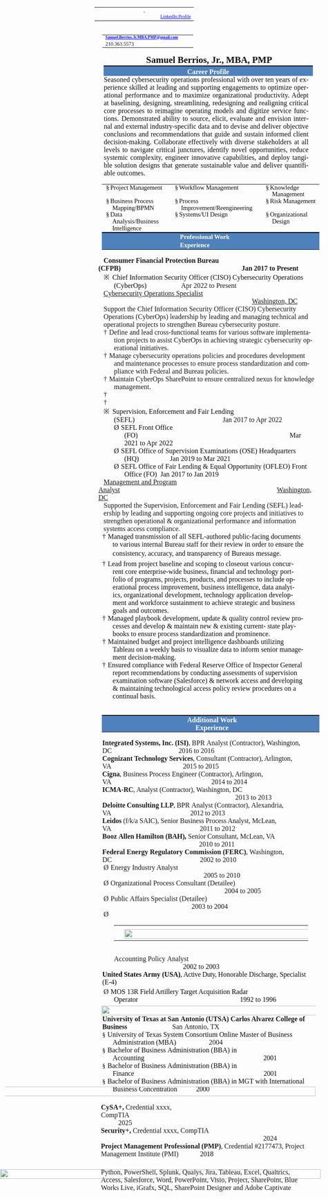 <html>

<head>
<meta http-equiv=Content-Type content="text/html; charset=windows-1252">
<meta name=Generator content="Microsoft Word 15 (filtered)">
<title>Microsoft Word - Samuel Berrios Resume</title>
<style>
<!--
 /* Font Definitions */
 @font-face
	{font-family:Wingdings;
	panose-1:5 0 0 0 0 0 0 0 0 0;}
@font-face
	{font-family:"Cambria Math";
	panose-1:2 4 5 3 5 4 6 3 2 4;}
@font-face
	{font-family:Calibri;
	panose-1:2 15 5 2 2 2 4 3 2 4;}
@font-face
	{font-family:"Wingdings 3";
	panose-1:5 4 1 2 1 8 7 7 7 7;}
@font-face
	{font-family:"Yu Mincho Light";}
@font-face
	{font-family:"Goudy Old Style";
	panose-1:2 2 5 2 5 3 5 2 3 3;}
@font-face
	{font-family:Garamond;
	panose-1:2 2 4 4 3 3 1 1 8 3;}
@font-face
	{font-family:"\@Yu Mincho Light";}
 /* Style Definitions */
 p.MsoNormal, li.MsoNormal, div.MsoNormal
	{margin:0in;
	text-autospace:none;
	font-size:11.0pt;
	font-family:"Goudy Old Style",serif;}
h1
	{margin-top:0in;
	margin-right:0in;
	margin-bottom:0in;
	margin-left:6.8pt;
	text-autospace:none;
	font-size:11.0pt;
	font-family:"Goudy Old Style",serif;}
h2
	{mso-style-link:"Heading 2 Char";
	margin-top:2.0pt;
	margin-right:0in;
	margin-bottom:0in;
	margin-left:0in;
	page-break-after:avoid;
	text-autospace:none;
	font-size:13.0pt;
	font-family:"Cambria",serif;
	color:#365F91;
	font-weight:normal;}
p.MsoBodyText, li.MsoBodyText, div.MsoBodyText
	{margin-top:0in;
	margin-right:0in;
	margin-bottom:0in;
	margin-left:6.8pt;
	text-autospace:none;
	font-size:11.0pt;
	font-family:"Goudy Old Style",serif;}
a:link, span.MsoHyperlink
	{color:blue;
	text-decoration:underline;}
p.MsoListParagraph, li.MsoListParagraph, div.MsoListParagraph
	{margin-top:0in;
	margin-right:0in;
	margin-bottom:0in;
	margin-left:24.75pt;
	text-indent:-17.95pt;
	text-autospace:none;
	font-size:11.0pt;
	font-family:"Goudy Old Style",serif;}
p.TableParagraph, li.TableParagraph, div.TableParagraph
	{mso-style-name:"Table Paragraph";
	margin-top:0in;
	margin-right:0in;
	margin-bottom:0in;
	margin-left:18.4pt;
	text-indent:-10.75pt;
	line-height:11.5pt;
	text-autospace:none;
	font-size:11.0pt;
	font-family:"Goudy Old Style",serif;}
span.Heading2Char
	{mso-style-name:"Heading 2 Char";
	mso-style-link:"Heading 2";
	font-family:"Cambria",serif;
	color:#365F91;}
.MsoChpDefault
	{font-family:"Calibri",sans-serif;}
.MsoPapDefault
	{text-autospace:none;}
 /* Page Definitions */
 @page WordSection1
	{size:8.5in 11.0in;
	margin:.3in 31.7pt 38.9pt 22.3pt;}
div.WordSection1
	{page:WordSection1;}
 /* List Definitions */
 ol
	{margin-bottom:0in;}
ul
	{margin-bottom:0in;}
-->
</style>

</head>

<body lang=EN-US link=blue vlink=purple style='word-wrap:break-word'>

<div class=WordSection1>

<table class=MsoTableGrid border=0 cellspacing=0 cellpadding=0 align=right
 style='border-collapse:collapse;border:none;margin-left:6.75pt;margin-right:
 6.75pt'>
 <tr style='height:11.45pt'>
  <td width=216 valign=top style='width:2.25in;padding:0in 5.4pt 0in 5.4pt;
  height:11.45pt'>
  <p class=MsoNormal align=center style='text-align:center;text-autospace:ideograph-numeric ideograph-other'><span
  class=MsoHyperlink><span style='font-size:8.0pt;font-family:"Garamond",serif'><span
   style='text-decoration:none'>&nbsp;</span></span></span></p>
  </td>
 </tr>
 <tr style='height:11.45pt'>
  <td width=216 valign=top style='width:2.25in;padding:0in 5.4pt 0in 5.4pt;
  height:11.45pt'>
  <p class=MsoNormal align=right style='text-align:right;text-autospace:ideograph-numeric ideograph-other'><span
  style='font-size:10.0pt'><a
  href="https://www.linkedin.com/in/mbastrategyconsultant/"><span
  style='font-size:8.0pt;font-family:"Garamond",serif'>L</span><span
  style='font-size:8.0pt'>inkedIn Profile</span></a></span></p>
  </td>
 </tr>
</table>

<table class=MsoTableGrid border=0 cellspacing=0 cellpadding=0 align=left
 style='border-collapse:collapse;border:none;margin-left:6.75pt;margin-right:
 6.75pt'>
 <tr style='height:10.2pt'>
  <td width=196 valign=top style='width:147.25pt;padding:0in 5.4pt 0in 5.4pt;
  height:10.2pt'>
  <p class=MsoNormal style='text-autospace:ideograph-numeric ideograph-other'><span
  style='font-size:10.0pt'><a href="mailto:Samuel.Berrios.Jr.MBA.PMP@gmail.com"><b><span
  style='font-size:7.0pt;font-family:"Garamond",serif'>Samuel.Berrios.Jr.MBA.PMP@gmail.com</span></b></a></span><b><span
  style='font-size:7.0pt;font-family:"Garamond",serif'>  </span></b></p>
  </td>
 </tr>
 <tr style='height:10.2pt'>
  <td width=196 valign=top style='width:147.25pt;padding:0in 5.4pt 0in 5.4pt;
  height:10.2pt'>
  <p class=MsoNormal style='text-autospace:ideograph-numeric ideograph-other'><span
  style='font-size:9.0pt;font-family:"Garamond",serif'>210.363.5573</span></p>
  </td>
 </tr>
</table>

<h1 align=center style='text-align:center'><span style='font-size:16.0pt;
color:#0D0D0D'>Samuel Berrios, Jr., MBA, PMP </span></h1>

<div style='border:none;border-top:solid black 1.5pt;padding:1.0pt 0in 0in 0in;
background:#4F81BD;margin-left:9.0pt;margin-right:5.6pt'>

<h2 align=center style='text-align:center;background:#4F81BD;border:none;
padding:0in'><b><span style='font-size:12.0pt;font-family:"Goudy Old Style",serif;
color:white'>Career Profile</span></b></h2>

</div>

<p class=MsoBodyText style='margin-top:0in;margin-right:12.95pt;margin-bottom:
0in;margin-left:9.35pt;margin-bottom:.0001pt;text-align:justify'><span
style='font-size:12.0pt;color:#0D0D0D'>Seasoned cybersecurity operations professional
with over ten years of experience skilled at leading and supporting engagements<span
style='letter-spacing:-.05pt'> </span>to<span style='letter-spacing:-.05pt'> </span>optimize
operational performance and<span style='letter-spacing:-.05pt'> </span>to
maximize organizational productivity. Adept at baselining, designing,
streamlining, redesigning and realigning critical core processes to reimagine
operating models and digitize service functions. Demonstrated<span
style='letter-spacing:-.45pt'> </span>ability<span style='letter-spacing:-.35pt'>
</span>to<span style='letter-spacing:-.4pt'> </span>source,<span
style='letter-spacing:-.55pt'> </span>elicit,<span style='letter-spacing:-.45pt'>
</span>evaluate<span style='letter-spacing:-.35pt'> </span>and<span
style='letter-spacing:-.35pt'> </span>envision<span style='letter-spacing:-.35pt'>
</span>internal<span style='letter-spacing:-.45pt'> </span>and<span
style='letter-spacing:-.45pt'> </span>external<span style='letter-spacing:-.45pt'>
</span>industry-specific<span style='letter-spacing:-.45pt'> </span>data<span
style='letter-spacing:-.45pt'> </span>and<span style='letter-spacing:-.45pt'> </span>to<span
style='letter-spacing:-.4pt'> </span>devise<span style='letter-spacing:-.35pt'>
</span>and<span style='letter-spacing:-.35pt'> </span>deliver objective<span
style='letter-spacing:-.7pt'> </span>conclusions<span style='letter-spacing:
-.5pt'> </span>and<span style='letter-spacing:-.7pt'> </span>recommendations<span
style='letter-spacing:-.6pt'> </span>that<span style='letter-spacing:-.5pt'> </span>guide<span
style='letter-spacing:-.5pt'> </span>and<span style='letter-spacing:-.5pt'> </span>sustain<span
style='letter-spacing:-.5pt'> </span>informed<span style='letter-spacing:-.6pt'>
</span>client<span style='letter-spacing:-.5pt'> </span>decision-making.<span
style='letter-spacing:-.5pt'> </span>Collaborate<span style='letter-spacing:
-.6pt'> </span>effectively<span style='letter-spacing:-.7pt'> </span>with
diverse stakeholders<span style='letter-spacing:-.1pt'> </span>at<span
style='letter-spacing:-.25pt'> </span>all<span style='letter-spacing:-.25pt'> </span>levels<span
style='letter-spacing:-.2pt'> </span>to<span style='letter-spacing:-.15pt'> </span>navigate<span
style='letter-spacing:-.25pt'> </span>critical<span style='letter-spacing:-.25pt'>
</span>junctures,<span style='letter-spacing:-.25pt'> </span>identify<span
style='letter-spacing:-.15pt'> </span>novel<span style='letter-spacing:-.1pt'> </span>opportunities,<span
style='letter-spacing:-.1pt'> </span>reduce systemic<span style='letter-spacing:
-.1pt'> </span>complexity,<span style='letter-spacing:-.1pt'> </span>engineer
innovative capabilities, and deploy tangible solution designs that generate
sustainable value and deliver quantifiable outcomes.</span></p>

<table class=MsoNormalTable border=0 cellspacing=0 cellpadding=0
 style='margin-left:5.7pt;border-collapse:collapse'>
 <tr style='height:13.0pt'>
  <td width=246 valign=top style='width:184.35pt;padding:0in 0in 0in 0in;
  height:13.0pt'>
  <p class=TableParagraph><span style='font-family:Wingdings;color:#0D0D0D'>§<span
  style='font:7.0pt "Times New Roman"'> </span></span><span style='color:#0D0D0D'>Project<span
  style='letter-spacing:-.15pt'> </span><span style='letter-spacing:-.1pt'>Management</span></span></p>
  </td>
  <td width=263 valign=top style='width:196.9pt;padding:0in 0in 0in 0in;
  height:13.0pt'>
  <p class=TableParagraph style='margin-left:22.2pt'><span style='font-family:
  Wingdings;color:#0D0D0D'>§<span style='font:7.0pt "Times New Roman"'> </span></span><span
  style='color:#0D0D0D'>Workflow<span style='letter-spacing:-.3pt'> </span><span
  style='letter-spacing:-.1pt'>Management</span></span></p>
  </td>
  <td width=234 valign=top style='width:175.55pt;padding:0in 0in 0in 0in;
  height:13.0pt'>
  <p class=TableParagraph style='margin-left:24.15pt'><span style='font-family:
  Wingdings;color:#0D0D0D'>§<span style='font:7.0pt "Times New Roman"'> </span></span><span
  style='color:#0D0D0D'>Knowledge<span style='letter-spacing:-.2pt'> </span><span
  style='letter-spacing:-.1pt'>Management</span></span></p>
  </td>
 </tr>
 <tr style='height:13.5pt'>
  <td width=246 valign=top style='width:184.35pt;padding:0in 0in 0in 0in;
  height:13.5pt'>
  <p class=TableParagraph style='line-height:12.0pt'><span style='font-family:
  Wingdings;color:#0D0D0D'>§<span style='font:7.0pt "Times New Roman"'> </span></span><span
  style='color:#0D0D0D'>Business<span style='letter-spacing:-.25pt'> </span>Process
  <span style='letter-spacing:-.1pt'>Mapping/BPMN</span></span></p>
  </td>
  <td width=263 valign=top style='width:196.9pt;padding:0in 0in 0in 0in;
  height:13.5pt'>
  <p class=TableParagraph style='margin-left:22.2pt;line-height:12.0pt'><span
  style='font-family:Wingdings;color:#0D0D0D'>§<span style='font:7.0pt "Times New Roman"'>
  </span></span><span style='color:#0D0D0D'>Process<span style='letter-spacing:
  -.2pt'> </span><span style='letter-spacing:-.1pt'>Improvement/Reengineering</span></span></p>
  </td>
  <td width=234 valign=top style='width:175.55pt;padding:0in 0in 0in 0in;
  height:13.5pt'>
  <p class=TableParagraph style='margin-left:24.15pt;line-height:12.0pt'><span
  style='font-family:Wingdings;color:#0D0D0D'>§<span style='font:7.0pt "Times New Roman"'>
  </span></span><span style='color:#0D0D0D'>Risk<span style='letter-spacing:
  -.1pt'> Management</span></span></p>
  </td>
 </tr>
 <tr style='height:13.45pt'>
  <td width=246 valign=top style='width:184.35pt;border:none;border-bottom:
  solid black 1.5pt;padding:0in 0in 0in 0in;height:13.45pt'>
  <p class=TableParagraph style='line-height:11.95pt'><span style='font-family:
  Wingdings;color:#0D0D0D'>§<span style='font:7.0pt "Times New Roman"'> </span></span><span
  style='color:#0D0D0D'>Data<span style='letter-spacing:-.3pt'> </span>Analysis/Business<span
  style='letter-spacing:-.25pt'> </span><span style='letter-spacing:-.1pt'>Intelligence</span></span></p>
  </td>
  <td width=263 valign=top style='width:196.9pt;border:none;border-bottom:solid black 1.5pt;
  padding:0in 0in 0in 0in;height:13.45pt'>
  <p class=TableParagraph style='margin-left:22.2pt;line-height:11.95pt'><span
  style='font-family:Wingdings;color:#0D0D0D'>§<span style='font:7.0pt "Times New Roman"'>
  </span></span><span style='color:#0D0D0D'>Systems/UI<span style='letter-spacing:
  -.2pt'> </span><span style='letter-spacing:-.1pt'>Design</span></span></p>
  </td>
  <td width=234 valign=top style='width:175.55pt;border:none;border-bottom:
  solid black 1.5pt;padding:0in 0in 0in 0in;height:13.45pt'>
  <p class=TableParagraph style='margin-left:24.15pt;line-height:11.95pt'><span
  style='font-family:Wingdings;color:#0D0D0D'>§<span style='font:7.0pt "Times New Roman"'>
  </span></span><span style='color:#0D0D0D'>Organizational<span
  style='letter-spacing:-.25pt'> </span><span style='letter-spacing:-.1pt'>Design</span></span></p>
  </td>
 </tr>
 <tr style='height:15.3pt'>
  <td width=246 valign=top style='width:184.35pt;border:none;background:#4F81BC;
  padding:0in 0in 0in 0in;height:15.3pt'>
  <p class=TableParagraph style='margin-left:0in;text-indent:0in;line-height:
  normal'><span style='font-family:"Times New Roman",serif'>&nbsp;</span></p>
  </td>
  <td width=263 valign=top style='width:196.9pt;border:none;background:#4F81BC;
  padding:0in 0in 0in 0in;height:15.3pt'>
  <p class=TableParagraph style='margin-left:20.35pt;text-indent:0in;
  line-height:14.3pt'><b><span style='color:white'>Professional<span
  style='letter-spacing:-.65pt'> </span>Work<span style='letter-spacing:-.7pt'>
  </span><span style='letter-spacing:-.1pt'>Experience</span></span></b></p>
  </td>
  <td width=234 valign=top style='width:175.55pt;border:none;background:#4F81BC;
  padding:0in 0in 0in 0in;height:15.3pt'>
  <p class=TableParagraph style='margin-left:0in;text-indent:0in;line-height:
  normal'><span style='font-family:"Times New Roman",serif'>&nbsp;</span></p>
  </td>
 </tr>
</table>

<p class=MsoNormal style='text-indent:9.0pt'><b><span style='font-size:12.0pt'>Consumer<span
style='letter-spacing:-.3pt'> </span>Financial<span style='letter-spacing:-.25pt'>
</span>Protection<span style='letter-spacing:-.35pt'> </span>Bureau<span
style='letter-spacing:-.25pt'> </span><span style='letter-spacing:-.1pt'>(CFPB)</span>                                                                     
Jan<span style='letter-spacing:-.2pt'> </span>2017<span style='letter-spacing:
-.05pt'> </span>to<span style='letter-spacing:-.25pt'> </span><span
style='letter-spacing:-.1pt'>Present</span></span></b></p>

<p class=MsoListParagraph style='margin-top:0in;margin-right:2.15pt;margin-bottom:
0in;margin-left:27.0pt;margin-bottom:.0001pt;text-indent:-.25in;text-autospace:
ideograph-numeric ideograph-other'><span style='font-size:12.0pt;font-family:
"Yu Mincho Light",serif'>&#8251;<span style='font:7.0pt "Times New Roman"'>&nbsp;&nbsp;
</span></span><span style='font-size:12.0pt;color:#0D0D0D'>Chief Information
Security Officer (CISO) Cybersecurity Operations (CyberOps)      </span><span
style='font-size:12.0pt'>              </span><span style='font-size:12.0pt'>Apr
2022 to Present</span></p>

<p class=MsoNormal style='margin-right:2.15pt;text-indent:9.0pt;text-autospace:
ideograph-numeric ideograph-other'><u><span style='font-size:12.0pt'>Cybersecurity
Operations Specialist</span></u><span style='font-size:12.0pt'>                                                                                          </span><u><span
style='font-size:12.0pt'>Washington,<span style='letter-spacing:-.15pt'> </span><span
style='letter-spacing:-.25pt'>DC</span></span></u></p>

<p class=MsoNormal style='margin-top:0in;margin-right:2.15pt;margin-bottom:
0in;margin-left:9.0pt;margin-bottom:.0001pt;text-autospace:ideograph-numeric ideograph-other'><span
style='font-size:12.0pt'>Support the Chief Information Security Officer (CISO)
Cybersecurity Operations (CyberOps) leadership by leading and managing
technical and operational projects to strengthen Bureau cybersecurity posture. </span></p>

<p class=MsoListParagraph style='margin-top:0in;margin-right:2.15pt;margin-bottom:
0in;margin-left:27.0pt;margin-bottom:.0001pt;text-indent:-.25in;text-autospace:
ideograph-numeric ideograph-other'><span style='font-size:12.0pt;font-family:
"Wingdings 3"'>&#134;<span style='font:7.0pt "Times New Roman"'>&nbsp; </span></span><span
style='font-size:12.0pt'>Define and lead cross-functional teams for various
software implementation projects to assist CyberOps in achieving strategic
cybersecurity operational initiatives. </span></p>

<p class=MsoListParagraph style='margin-top:0in;margin-right:2.15pt;margin-bottom:
0in;margin-left:27.0pt;margin-bottom:.0001pt;text-indent:-.25in;text-autospace:
ideograph-numeric ideograph-other'><span style='font-size:12.0pt;font-family:
"Wingdings 3"'>&#134;<span style='font:7.0pt "Times New Roman"'>&nbsp; </span></span><span
style='font-size:12.0pt'>Manage cybersecurity operations policies and
procedures development and maintenance processes to ensure process
standardization and compliance with Federal and Bureau policies.</span></p>

<p class=MsoListParagraph style='margin-top:0in;margin-right:2.15pt;margin-bottom:
0in;margin-left:27.0pt;margin-bottom:.0001pt;text-indent:-.25in;text-autospace:
ideograph-numeric ideograph-other'><span style='font-size:12.0pt;font-family:
"Wingdings 3"'>&#134;<span style='font:7.0pt "Times New Roman"'>&nbsp; </span></span><span
style='font-size:12.0pt'>Maintain CyberOps SharePoint to ensure centralized
nexus for knowledge management.</span></p>

<p class=MsoListParagraph style='margin-top:0in;margin-right:2.15pt;margin-bottom:
0in;margin-left:27.0pt;margin-bottom:.0001pt;text-indent:-.25in;text-autospace:
ideograph-numeric ideograph-other'><span style='font-size:12.0pt;font-family:
"Wingdings 3"'>&#134;<span style='font:7.0pt "Times New Roman"'>&nbsp; </span></span><span
style='font-size:12.0pt'>&nbsp;</span></p>

<p class=MsoListParagraph style='margin-top:0in;margin-right:2.15pt;margin-bottom:
0in;margin-left:27.0pt;margin-bottom:.0001pt;text-indent:-.25in;text-autospace:
ideograph-numeric ideograph-other'><span style='font-size:12.0pt;font-family:
"Wingdings 3"'>&#134;<span style='font:7.0pt "Times New Roman"'>&nbsp; </span></span><span
style='font-size:12.0pt'>&nbsp;</span></p>

<p class=MsoListParagraph style='margin-top:0in;margin-right:2.15pt;margin-bottom:
0in;margin-left:27.0pt;margin-bottom:.0001pt;text-indent:-.25in;text-autospace:
ideograph-numeric ideograph-other'><span style='font-size:12.0pt;font-family:
"Yu Mincho Light",serif;color:#0D0D0D'>&#8251;<span style='font:7.0pt "Times New Roman"'>&nbsp;&nbsp;
</span></span><span style='font-size:12.0pt;color:#0D0D0D'>Supervision,
Enforcement and Fair Lending (SEFL)                                                   
</span><span style='font-size:12.0pt'>Jan 2017 to Apr 2022</span></p>

<p class=MsoListParagraph style='margin-top:0in;margin-right:2.15pt;margin-bottom:
0in;margin-left:45.0pt;margin-bottom:.0001pt;text-indent:-.25in;text-autospace:
ideograph-numeric ideograph-other'><span style='font-size:12.0pt;font-family:
Wingdings;color:#0D0D0D'>Ø<span style='font:7.0pt "Times New Roman"'>&nbsp; </span></span><span
style='font-size:12.0pt;color:#0D0D0D'>SEFL Front Office (FO)                                                                                        Mar
2021 to Apr 2022</span></p>

<p class=MsoListParagraph style='margin-top:0in;margin-right:2.15pt;margin-bottom:
0in;margin-left:45.0pt;margin-bottom:.0001pt;text-indent:-.25in;text-autospace:
ideograph-numeric ideograph-other'><span style='font-size:12.0pt;font-family:
Wingdings;color:#0D0D0D'>Ø<span style='font:7.0pt "Times New Roman"'>&nbsp; </span></span><span
style='font-size:12.0pt;color:#0D0D0D'>SEFL Office of Supervision Examinations
(OSE) Headquarters (HQ)                  Jan 2019 to Mar 2021</span></p>

<p class=MsoListParagraph style='margin-top:0in;margin-right:2.15pt;margin-bottom:
0in;margin-left:45.0pt;margin-bottom:.0001pt;text-indent:-.25in;text-autospace:
ideograph-numeric ideograph-other'><span style='font-size:12.0pt;font-family:
Wingdings;color:#0D0D0D'>Ø<span style='font:7.0pt "Times New Roman"'>&nbsp; </span></span><span
style='font-size:12.0pt;color:#0D0D0D'>SEFL Office of Fair Lending &amp; Equal
Opportunity (OFLEO) Front Office (FO)  Jan 2017 to Jan 2019</span></p>

<p class=MsoNormal style='margin-right:2.15pt;text-indent:9.0pt;text-autospace:
ideograph-numeric ideograph-other'><u><span style='font-size:12.0pt'>Management
and Program Analyst</span></u><span style='font-size:12.0pt'>                                                                                          
<u>Washington, DC</u></span></p>

<p class=MsoNormal style='margin-top:0in;margin-right:19.1pt;margin-bottom:
0in;margin-left:9.0pt;margin-bottom:.0001pt;text-autospace:ideograph-numeric ideograph-other'><span
style='font-size:12.0pt'>Supported the Supervision, Enforcement and Fair
Lending (SEFL) leadership by leading and supporting ongoing core projects and
initiatives to strengthen operational &amp; organizational performance and
information systems access compliance.</span></p>

<p class=MsoBodyText style='margin-top:0in;margin-right:16.2pt;margin-bottom:
0in;margin-left:24.8pt;margin-bottom:.0001pt;text-indent:-.25in'><span
style='font-size:12.0pt;font-family:"Wingdings 3";color:#0D0D0D'>&#134;<span
style='font:7.0pt "Times New Roman"'>&nbsp; </span></span><span
style='font-size:12.0pt;color:#0D0D0D'>Managed transmission of all
SEFL-authored public-facing documents to various internal Bureau staff for
their review in order to ensure the consistency, accuracy, and transparency of
Bureaus message.</span></p>

<p class=MsoBodyText style='margin-top:0in;margin-right:32.6pt;margin-bottom:
0in;margin-left:24.8pt;margin-bottom:.0001pt;text-indent:-.25in'><span
style='font-size:12.0pt;font-family:"Wingdings 3";color:#0D0D0D'>&#134;<span
style='font:7.0pt "Times New Roman"'>&nbsp; </span></span><span
style='font-size:12.0pt;color:#0D0D0D'>Lead from project baseline and scoping
to closeout various concurrent core enterprise-wide business, financial and
technology portfolio of programs, projects, products, and processes to include
operational process improvement, business intelligence, data analytics,
organizational development, technology application development and workforce
sustainment to achieve strategic and business goals and outcomes.</span></p>

<p class=MsoBodyText style='margin-top:0in;margin-right:16.2pt;margin-bottom:
0in;margin-left:24.8pt;margin-bottom:.0001pt;text-indent:-.25in'><span
style='font-size:12.0pt;font-family:"Wingdings 3";color:#0D0D0D'>&#134;<span
style='font:7.0pt "Times New Roman"'>&nbsp; </span></span><span
style='font-size:12.0pt;color:#0D0D0D'>Managed playbook development, update
&amp; quality control review processes and develop &amp; maintain new &amp;
existing current- state playbooks to ensure process standardization and
prominence.</span></p>

<p class=MsoBodyText style='margin-top:0in;margin-right:16.2pt;margin-bottom:
0in;margin-left:24.8pt;margin-bottom:.0001pt;text-indent:-.25in'><span
style='font-size:12.0pt;font-family:"Wingdings 3";color:#0D0D0D'>&#134;<span
style='font:7.0pt "Times New Roman"'>&nbsp; </span></span><span
style='font-size:12.0pt;color:#0D0D0D'>Maintained budget and project
intelligence dashboards utilizing Tableau on a weekly basis to visualize data
to inform senior management decision-making.</span></p>

<p class=MsoBodyText style='margin-top:0in;margin-right:16.2pt;margin-bottom:
0in;margin-left:24.8pt;margin-bottom:.0001pt;text-indent:-.25in'><span
style='font-size:12.0pt;font-family:"Wingdings 3";color:#0D0D0D'>&#134;<span
style='font:7.0pt "Times New Roman"'>&nbsp; </span></span><span
style='font-size:12.0pt;color:#0D0D0D'>Ensured compliance with Federal Reserve
Office of Inspector General report recommendations by conducting assessments of
supervision examination software (Salesforce) &amp; network access and
developing &amp; maintaining technological access policy review procedures on a
continual basis.</span></p>

<p class=MsoNormal><b><span style='font-size:12.0pt'>&nbsp;</span></b></p>

<table class=MsoNormalTable border=0 cellspacing=0 cellpadding=0 width=742
 style='margin-left:5.7pt;border-collapse:collapse'>
 <tr style='height:15.3pt'>
  <td width=246 valign=top style='width:184.35pt;border:none;border-top:solid black 1.5pt;
  background:#4F81BC;padding:0in 0in 0in 0in;height:15.3pt'>
  <p class=TableParagraph style='margin-left:0in;text-indent:0in;line-height:
  normal'><span style='font-family:"Times New Roman",serif'>&nbsp;</span></p>
  </td>
  <td width=263 valign=top style='width:196.9pt;border:none;border-top:solid black 1.5pt;
  background:#4F81BC;padding:0in 0in 0in 0in;height:15.3pt'>
  <p class=MsoNormal align=center style='margin-top:.8pt;margin-right:.25pt;
  margin-bottom:0in;margin-left:.2pt;margin-bottom:.0001pt;text-align:center'><b><span
  style='font-size:12.0pt;color:white'>Additional Work Experience</span></b></p>
  </td>
  <td width=234 valign=top style='width:175.55pt;border:none;border-top:solid black 1.5pt;
  background:#4F81BC;padding:0in 0in 0in 0in;height:15.3pt'>
  <p class=TableParagraph style='margin-left:0in;text-indent:0in;line-height:
  normal'><span style='font-family:"Times New Roman",serif'>&nbsp;</span></p>
  </td>
 </tr>
</table>

<p class=MsoBodyText style='margin-right:13.5pt'><b><span style='font-size:
12.0pt'>Integrated<span style='letter-spacing:-.25pt'> </span>Systems,<span
style='letter-spacing:-.3pt'> </span>Inc.<span style='letter-spacing:-.2pt'> </span><span
style='letter-spacing:-.1pt'>(ISI)</span></span></b><span style='font-size:
12.0pt;letter-spacing:-.1pt'>, </span><span style='font-size:12.0pt'>BPR<span
style='letter-spacing:-.2pt'> </span>Analyst<span style='letter-spacing:-.1pt'>
(Contractor), Washington, DC                                        2016 to
2016</span></span></p>

<p class=MsoBodyText style='margin-right:13.5pt'><b><span style='font-size:
12.0pt'>Cognizant<span style='letter-spacing:-.35pt'> </span>Technology<span
style='letter-spacing:-.3pt'> </span><span style='letter-spacing:-.1pt'>Services</span></span></b><span
style='font-size:12.0pt;letter-spacing:-.1pt'>, </span><span style='font-size:
12.0pt'>Consultant<span style='letter-spacing:-.25pt'> </span><span
style='letter-spacing:-.1pt'>(Contractor), Arlington, VA                                          
2015 to 2015</span></span></p>

<p class=MsoBodyText style='margin-right:13.5pt'><b><span style='font-size:
12.0pt;letter-spacing:-.1pt'>Cigna</span></b><span style='font-size:12.0pt;
letter-spacing:-.1pt'>, </span><span style='font-size:12.0pt'>Business<span
style='letter-spacing:-.3pt'> </span>Process<span style='letter-spacing:-.1pt'>
</span>Engineer<span style='letter-spacing:-.2pt'> </span><span
style='letter-spacing:-.1pt'>(Contractor), Arlington, VA                                                           
2014 to 2014</span></span></p>

<p class=MsoBodyText style='margin-right:13.5pt'><b><span style='font-size:
12.0pt;letter-spacing:-.1pt'>ICMA-</span></b><b><span style='font-size:12.0pt;
letter-spacing:-.25pt'>RC</span></b><span style='font-size:12.0pt;letter-spacing:
-.25pt'>, </span><span style='font-size:12.0pt'>Analyst<span style='letter-spacing:
-.15pt'> </span><span style='letter-spacing:-.1pt'>(Contractor), </span>Washington,
DC                                                                              2013
to 2013</span></p>

<p class=MsoBodyText style='margin-right:13.5pt'><b><span style='font-size:
12.0pt'>Deloitte<span style='letter-spacing:-.5pt'> </span>Consulting<span
style='letter-spacing:-.35pt'> </span><span style='letter-spacing:-.25pt'>LLP</span></span></b><span
style='font-size:12.0pt;letter-spacing:-.25pt'>, </span><span style='font-size:
12.0pt'>BPR<span style='letter-spacing:-.2pt'> </span>Analyst<span
style='letter-spacing:-.1pt'> (Contractor)</span><span style='letter-spacing:
-.25pt'>, </span>Alexandria,<span style='letter-spacing:-.45pt'> </span><span
style='letter-spacing:-.25pt'>VA                                                   2012
to 2013</span></span></p>

<p class=MsoBodyText style='margin-right:13.5pt'><b><span style='font-size:
12.0pt;letter-spacing:-.1pt'>Leidos</span></b><span style='font-size:12.0pt;
letter-spacing:-.1pt'> (f/k/a SAIC), Senior Business Process Analyst, McLean,
VA                                                     2011 to 2012</span></p>

<p class=MsoBodyText style='margin-right:13.5pt'><b><span style='font-size:
12.0pt'>Booz<span style='letter-spacing:-.25pt'> </span>Allen<span
style='letter-spacing:-.3pt'> </span>Hamilton<span style='letter-spacing:-.2pt'>
</span><span style='letter-spacing:-.1pt'>(BAH),</span></span></b><span
style='font-size:12.0pt;letter-spacing:-.1pt'> Senior Consultant, McLean, VA                                                           2010
to 2011</span></p>

<p class=MsoBodyText style='margin-right:13.5pt'><b><span style='font-size:
12.0pt'>Federal Energy Regulatory Commission (FERC)</span></b><span
style='font-size:12.0pt'>, Washington, DC                                                   2002
to 2010</span></p>

<p class=MsoBodyText style='margin-top:0in;margin-right:13.5pt;margin-bottom:
0in;margin-left:27.0pt;margin-bottom:.0001pt;text-indent:-.25in'><span
style='font-size:12.0pt;font-family:Wingdings'>Ø<span style='font:7.0pt "Times New Roman"'>&nbsp;
</span></span><span style='font-size:12.0pt'>Energy Industry Analyst                                                                                                                
2005 to 2010</span></p>

<p class=MsoBodyText style='margin-top:0in;margin-right:13.5pt;margin-bottom:
0in;margin-left:27.0pt;margin-bottom:.0001pt;text-indent:-.25in'><span
style='font-size:12.0pt;font-family:Wingdings'>Ø<span style='font:7.0pt "Times New Roman"'>&nbsp;
</span></span><span style='font-size:12.0pt'>Organizational Process Consultant<span
style='letter-spacing:-.2pt'> </span>(Detailee)                                                                               
2004 to 2005</span></p>

<p class=MsoBodyText style='margin-top:0in;margin-right:13.5pt;margin-bottom:
0in;margin-left:27.0pt;margin-bottom:.0001pt;text-indent:-.25in'><span
style='font-size:12.0pt;font-family:Wingdings'>Ø<span style='font:7.0pt "Times New Roman"'>&nbsp;
</span></span><span style='font-size:12.0pt'>Public<span style='letter-spacing:
-.2pt'> </span>Affairs<span style='letter-spacing:-.25pt'> </span>Specialist<span
style='letter-spacing:-.2pt'> </span>(Detailee)<span style='letter-spacing:
-.25pt'>                                                                                                  </span>2003
to 2004</span></p>

<p class=MsoBodyText style='margin-top:0in;margin-right:13.7pt;margin-bottom:
0in;margin-left:27.0pt;margin-bottom:.0001pt;text-indent:-.25in'><span
style='font-size:12.0pt;font-family:Wingdings'>Ø<span style='font:7.0pt "Times New Roman"'>&nbsp;
</span></span>

<table cellpadding=0 cellspacing=0>
 <tr>
  <td width=36 height=0></td>
 </tr>
 <tr>
  <td></td>
  <td><img width=743 height=22
  src="Samuel%20Berrios%20Resume%20August%202025%20Webpage_files/image001.png"></td>
 </tr>
</table>

<br clear=ALL>
<span style='font-size:12.0pt'>Accounting<span style='letter-spacing:-.15pt'> </span>Policy<span
style='letter-spacing:-.15pt'> </span>Analyst                                                               
                                              <span style='color:#0D0D0D'>2002
to 2003</span></span></p>

<p class=MsoBodyText style='margin-bottom:3.1pt'><b><span style='font-size:
12.0pt;color:#0D0D0D'>United<span style='letter-spacing:-.25pt'> </span>States<span
style='letter-spacing:-.25pt'> </span>Army (USA)</span></b><span
style='font-size:12.0pt;color:#0D0D0D'>,<span style='letter-spacing:-.3pt'> Active
Duty, </span>Honorable<span style='letter-spacing:-.05pt'> </span><span
style='letter-spacing:-.1pt'>Discharge, Specialist (E-4)</span></span></p>

<p class=MsoBodyText style='margin-top:0in;margin-right:0in;margin-bottom:3.1pt;
margin-left:27.0pt;text-indent:-.25in'><span style='font-size:12.0pt;
font-family:Wingdings'>Ø<span style='font:7.0pt "Times New Roman"'>&nbsp; </span></span><span
style='font-size:12.0pt;color:#0D0D0D;letter-spacing:-.1pt'>MOS 13R Field
Artillery Target Acquisition Radar Operator</span><span style='font-size:12.0pt;
color:#0D0D0D'>                                                           1992
to<span style='letter-spacing:-.05pt'> </span>1996</span></p>

<p class=MsoBodyText style='margin-left:5.35pt'><span style='font-size:12.0pt'><img
border=0 width=743 height=22
src="Samuel%20Berrios%20Resume%20August%202025%20Webpage_files/image002.png"></span></p>

<p class=MsoBodyText><b><span style='font-size:12.0pt'>University<span
style='letter-spacing:-.15pt'> </span>of<span style='letter-spacing:-.1pt'> </span>Texas<span
style='letter-spacing:-.25pt'> </span>at<span style='letter-spacing:-.15pt'> </span>San<span
style='letter-spacing:-.1pt'> </span>Antonio<span style='letter-spacing:-.25pt'>
</span>(UTSA)<span style='letter-spacing:-.05pt'> Carlos Alvarez </span>College<span
style='letter-spacing:-.1pt'> </span>of<span style='letter-spacing:-.25pt'> </span><span
style='letter-spacing:-.1pt'>Business                           </span></span></b><span
style='font-size:12.0pt'>San<span style='letter-spacing:-.15pt'> </span>Antonio,<span
style='letter-spacing:-.1pt'> </span><span style='letter-spacing:-.25pt'>TX</span></span></p>

<p class=MsoListParagraph><span style='font-family:Wingdings;color:#0D0D0D'>§<span
style='font:7.0pt "Times New Roman"'>&nbsp; </span></span><span
style='font-size:12.0pt;color:#0D0D0D'>University<span style='letter-spacing:
-.3pt'> </span>of<span style='letter-spacing:-.15pt'> </span>Texas<span
style='letter-spacing:-.25pt'> </span>System<span style='letter-spacing:-.45pt'>
</span>Consortium<span style='letter-spacing:-.15pt'> </span>Online<span
style='letter-spacing:-.2pt'> </span>Master<span style='letter-spacing:-.3pt'> </span>of<span
style='letter-spacing:-.1pt'> </span>Business<span style='letter-spacing:-.15pt'>
</span>Administration<span style='letter-spacing:-.3pt'> </span><span
style='letter-spacing:-.1pt'>(MBA)</span></span><span style='font-size:12.0pt;
font-family:"Times New Roman",serif;color:#0D0D0D'>                   </span><span
style='font-size:12.0pt'>2004</span></p>

<p class=MsoListParagraph><span style='font-family:Wingdings;color:#0D0D0D'>§<span
style='font:7.0pt "Times New Roman"'>&nbsp; </span></span><span
style='font-size:12.0pt;color:#0D0D0D'>Bachelor<span style='letter-spacing:
-.2pt'> </span>of<span style='letter-spacing:-.35pt'> </span>Business<span
style='letter-spacing:-.2pt'> </span>Administration<span style='letter-spacing:
-.1pt'> </span>(BBA)<span style='letter-spacing:-.1pt'> </span>in<span
style='letter-spacing:-.15pt'> </span><span style='letter-spacing:-.1pt'>Accounting</span></span><span
style='font-size:12.0pt;font-family:"Times New Roman",serif;color:#0D0D0D'>                                                                     </span><span
style='font-size:12.0pt;color:#0D0D0D;letter-spacing:-.2pt'>2001</span></p>

<p class=MsoListParagraph><span style='font-family:Wingdings;color:#0D0D0D'>§<span
style='font:7.0pt "Times New Roman"'>&nbsp; </span></span><span
style='font-size:12.0pt;color:#0D0D0D'>Bachelor<span style='letter-spacing:
-.2pt'> </span>of<span style='letter-spacing:-.35pt'> </span>Business<span
style='letter-spacing:-.2pt'> </span>Administration<span style='letter-spacing:
-.1pt'> </span>(BBA)<span style='letter-spacing:-.1pt'> </span>in<span
style='letter-spacing:-.3pt'> </span><span style='letter-spacing:-.1pt'>Finance</span></span><span
style='font-size:12.0pt;font-family:"Times New Roman",serif;color:#0D0D0D'>                                                                           </span><span
style='font-size:12.0pt;color:#0D0D0D;letter-spacing:-.2pt'>2001</span></p>

<p class=MsoListParagraph><span style='font-family:Wingdings;color:#0D0D0D'>§<span
style='font:7.0pt "Times New Roman"'>&nbsp; </span></span><span
style='position:absolute;z-index:15730688;left:0px;margin-left:36px;margin-top:
21px;width:743px;height:22px'><img width=743 height=22
src="Samuel%20Berrios%20Resume%20August%202025%20Webpage_files/image003.png"></span><span
style='font-size:12.0pt;color:#0D0D0D'>Bachelor<span style='letter-spacing:
-.35pt'> </span>of<span style='letter-spacing:-.35pt'> </span>Business<span
style='letter-spacing:-.2pt'> </span>Administration<span style='letter-spacing:
-.1pt'> </span>(BBA)<span style='letter-spacing:-.1pt'> </span>in<span
style='letter-spacing:-.35pt'> </span>MGT<span style='letter-spacing:-.2pt'> </span>with<span
style='letter-spacing:-.15pt'> </span>International<span style='letter-spacing:
-.35pt'> </span>Business<span style='letter-spacing:-.2pt'> </span><span
style='letter-spacing:-.1pt'>Concentration</span></span><span style='font-size:
12.0pt;font-family:"Times New Roman",serif;color:#0D0D0D'>           </span><span
style='font-size:12.0pt;color:#0D0D0D;letter-spacing:-.2pt'>2000</span></p>

<p class=MsoBodyText style='margin-top:18.2pt;margin-right:4.2pt;margin-bottom:
0in;margin-left:4.5pt;margin-bottom:.0001pt'><b><span style='font-size:12.0pt'>CySA+,
</span></b><span style='font-size:12.0pt'>Credential xxxx, CompTIA                                                                                                                   
2025</span></p>

<p class=MsoBodyText style='margin-top:0in;margin-right:4.3pt;margin-bottom:
0in;margin-left:4.3pt;margin-bottom:.0001pt'><b><span style='font-size:12.0pt'>Security+,
</span></b><span style='font-size:12.0pt'>Credential xxxx, CompTIA<b>                 
                                                                                              </b>2024</span></p>

<p class=MsoBodyText style='margin-top:0in;margin-right:4.3pt;margin-bottom:
0in;margin-left:4.3pt;margin-bottom:.0001pt'><b><span style='font-size:12.0pt'>Project<span
style='letter-spacing:-.4pt'> </span>Management<span style='letter-spacing:
-.35pt'> </span>Professional<span style='letter-spacing:-.4pt'> </span>(PMP)</span></b><span
style='font-size:12.0pt'>,<span style='letter-spacing:-.2pt'> </span>Credential<span
style='letter-spacing:-.35pt'> </span><span style='letter-spacing:-.1pt'>#2177473,
Project Management Institute (PMI)             </span><span style='color:#0D0D0D;
letter-spacing:-.2pt'>2018</span></span></p>

<p class=MsoBodyText style='margin-top:18.2pt;margin-right:4.2pt;margin-bottom:
0in;margin-left:4.5pt;margin-bottom:.0001pt'><span style='font-size:12.0pt'>Python,
PowerShell, Splunk, </span><span style='position:absolute;z-index:15731200;
left:0px;margin-left:0px;margin-top:2px;width:743px;height:22px'><img
width=743 height=22
src="Samuel%20Berrios%20Resume%20August%202025%20Webpage_files/image004.png"></span><span
style='font-size:12.0pt'>Qualys, Jira, Tableau,<span style='letter-spacing:
-.05pt'> </span>Excel,<span style='letter-spacing:-.3pt'> </span>Qualtrics,<span
style='letter-spacing:-.25pt'> </span>Access,<span style='letter-spacing:-.05pt'>
</span>Salesforce,<span style='letter-spacing:-.15pt'> </span>Word,<span
style='letter-spacing:-.3pt'> </span>PowerPoint,<span style='letter-spacing:
-.3pt'> </span>Visio,<span style='letter-spacing:-.2pt'> </span>Project,<span
style='letter-spacing:-.2pt'> </span>SharePoint,<span style='letter-spacing:
-.3pt'> </span>Blue Works<span style='letter-spacing:-.1pt'> </span>Live,<span
style='letter-spacing:-.2pt'> </span>iGrafx,<span style='letter-spacing:-.1pt'>
</span>SQL, SharePoint Designer and Adobe Captivate</span></p>

</div>

</body>

</html>
